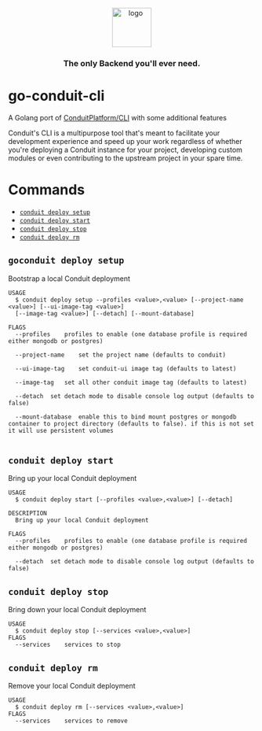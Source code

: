<div align="center">
    <br>
    <a href="https://getconduit.dev" target="_blank"><img src="https://getconduit.dev/conduitLogo.svg" height="80px" alt="logo"/></a>
    <br/>
    <h3>The only Backend you'll ever need.</h3>
</div>

# go-conduit-cli
A Golang port of [ConduitPlatform/CLI](https://github.com/ConduitPlatform/CLI) with some additional features

Conduit's CLI is a multipurpose tool that's meant to facilitate your development experience and speed up your work
regardless of whether you're deploying a Conduit instance for your project, developing custom modules or even
contributing to the upstream project in your spare time.


# Commands
<!-- commands -->
<!-- * [`conduit cli update`](#conduit-cli-update) -->
* [`conduit deploy setup`](#goconduit-deploy-setup)
* [`conduit deploy start`](#goconduit-deploy-start)
* [`conduit deploy stop`](#goconduit-deploy-stop)
* [`conduit deploy rm`](#goconduit-deploy-rm)

<!-- * [`conduit deploy update`](#conduit-deploy-update) -->
<!-- * [`conduit generateClient graphql`](#conduit-generateclient-graphql) -->
<!-- * [`conduit generateClient rest`](#conduit-generateclient-rest) -->
<!-- * [`conduit generateSchema [PATH]`](#conduit-generateschema-path) -->
<!-- * [`conduit help [COMMAND]`](#conduit-help-command) -->
<!-- * [`conduit init`](#conduit-init) -->

<!-- ## `conduit cli update`

Update your CLI

```
USAGE
  $ conduit cli update

DESCRIPTION
  Update your CLI
``` -->

## `goconduit deploy setup`

Bootstrap a local Conduit deployment

```
USAGE
  $ conduit deploy setup --profiles <value>,<value> [--project-name <value>] [--ui-image-tag <value>]
  [--image-tag <value>] [--detach] [--mount-database]

FLAGS
  --profiles    profiles to enable (one database profile is required either mongodb or postgres)

  --project-name    set the project name (defaults to conduit)

  --ui-image-tag    set conduit-ui image tag (defaults to latest)

  --image-tag   set all other conduit image tag (defaults to latest)

  --detach  set detach mode to disable console log output (defaults to false)

  --mount-database  enable this to bind mount postgres or mongodb container to project directory (defaults to false). if this is not set it will use persistent volumes


```

## `conduit deploy start`

Bring up your local Conduit deployment

```
USAGE
  $ conduit deploy start [--profiles <value>,<value>] [--detach]

DESCRIPTION
  Bring up your local Conduit deployment

FLAGS
  --profiles    profiles to enable (one database profile is required either mongodb or postgres)

  --detach  set detach mode to disable console log output (defaults to false)

```

## `conduit deploy stop`

Bring down your local Conduit deployment

```
USAGE
  $ conduit deploy stop [--services <value>,<value>]
FLAGS
  --services    services to stop
```

## `conduit deploy rm`

Remove your local Conduit deployment

```
USAGE
  $ conduit deploy rm [--services <value>,<value>]
FLAGS
  --services    services to remove
```